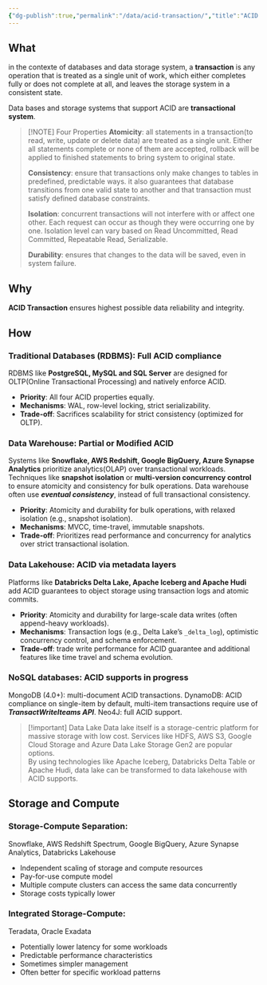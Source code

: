 ```yaml
---
{"dg-publish":true,"permalink":"/data/acid-transaction/","title":"ACID Transaction"}
---
```


## What
in the contexte of databases and data storage system, a **transaction** is any operation that is treated as a single unit of work, which either completes fully or does not complete at all, and leaves the storage system in a consistent state.

Data bases and storage systems that support ACID are **transactional system**.

> [!NOTE] Four Properties
> **Atomicity**: all statements in a transaction(to read, write, update or delete data) are treated as a single unit. Either all statements complete or none of them are accepted, rollback will be applied to finished statements to bring system to original state.
> 
> **Consistency**: ensure that transactions only make changes to tables in predefined, predictable ways. it also guarantees that database transitions from one valid state to another and that transaction must satisfy defined database constraints.
> 
> **Isolation**: concurrent transactions will not interfere with or affect one other. Each request can occur as though they were occurring one by one. Isolation level can vary based on Read Uncommitted, Read Committed, Repeatable Read, Serializable. 
> 
> **Durability**: ensures that changes to the data will be saved, even in system failure.
## Why
**ACID Transaction** ensures highest possible data reliability and integrity.

## How
### **Traditional Databases (RDBMS)**: Full ACID compliance
RDBMS like **PostgreSQL, MySQL and SQL Server** are designed for OLTP(Online Transactional Processing) and natively enforce ACID.
- **Priority**: All four ACID properties equally.
- **Mechanisms**: WAL, row-level locking, strict serializability.
- **Trade-off**: Sacrifices scalability for strict consistency (optimized for OLTP).

### **Data Warehouse**: Partial or Modified ACID
Systems like **Snowflake, AWS Redshift, Google BigQuery, Azure Synapse Analytics** prioritize analytics(OLAP) over transactional workloads. Techniques like **snapshot isolation** or **multi-version concurrency control** to ensure atomicity and consistency for bulk operations. Data warehouse often use ***eventual consistency***, instead of full transactional consistency. 
- **Priority**: Atomicity and durability for bulk operations, with relaxed isolation (e.g., snapshot isolation).
- **Mechanisms**: MVCC, time-travel, immutable snapshots.
- **Trade-off**: Prioritizes read performance and concurrency for analytics over strict transactional isolation.

### **Data Lakehouse**: ACID via metadata layers
Platforms like **Databricks Delta Lake, Apache Iceberg and Apache Hudi** add ACID guarantees to object storage using transaction logs and atomic commits.
- **Priority**: Atomicity and durability for large-scale data writes (often append-heavy workloads).
- **Mechanisms**: Transaction logs (e.g., Delta Lake’s `_delta_log`), optimistic concurrency control, and schema enforcement.
- **Trade-off**: trade write performance for ACID guarantee and additional features like time travel and schema evolution.

### **NoSQL databases**: ACID supports in progress
MongoDB (4.0+): multi-document ACID transactions.
DynamoDB: ACID compliance on single-item by default, multi-item transactions require use of ***TransactWriteIteams API***.
Neo4J: full ACID support.


> [!important] Data Lake
> Data lake itself is a storage-centric platform for massive storage with low cost. 
> Services like HDFS, AWS S3, Google Cloud Storage and Azure Data Lake Storage Gen2 are popular options. \
> By using technologies like Apache Iceberg, Databricks Delta Table or Apache Hudi, data lake can be transformed to data lakehouse with ACID supports.


## Storage and Compute
### **Storage-Compute Separation**:
Snowflake, AWS Redshift Spectrum, Google BigQuery, Azure Synapse Analytics, Databricks Lakehouse
- Independent scaling of storage and compute resources
- Pay-for-use compute model
- Multiple compute clusters can access the same data concurrently
- Storage costs typically lower

### **Integrated Storage-Compute**:
Teradata, Oracle Exadata
- Potentially lower latency for some workloads
- Predictable performance characteristics
- Sometimes simpler management
- Often better for specific workload patterns

